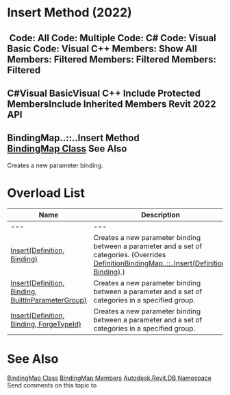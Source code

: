 # Insert Method (2022)

﻿
 Code: All Code: Multiple Code: C# Code: Visual Basic Code: Visual C++  Members: Show All Members: Filtered Members: Filtered Members: Filtered   
---  
C#Visual BasicVisual C++
Include Protected MembersInclude Inherited Members
Revit 2022 API  
---  
BindingMap..::..Insert Method   
[BindingMap Class](4ce777fb-ab30-6d15-d019-5b430223ac62.md "BindingMap Class") See Also  
---  
Creates a new parameter binding.
# Overload List
| Name | Description |
| --- | --- |
| --- | --- | --- |
| [Insert(Definition, Binding)](f2f95b7a-fc25-ac0e-31e3-0fc1b331f224.md "Insert Method \(Definition, Binding\)") | Creates a new parameter binding between a parameter and a set of categories. (Overrides [DefinitionBindingMap..::..Insert(Definition, Binding)](6fe6da26-4194-2d01-d1f1-a72d51422cc1.md "Insert Method").) |
| [Insert(Definition, Binding, BuiltInParameterGroup)](c3bed87a-956f-47c3-060c-0294c7ef43e7.md "Insert Method \(Definition, Binding, BuiltInParameterGroup\)") | Creates a new parameter binding between a parameter and a set of categories in a specified group. |
| [Insert(Definition, Binding, ForgeTypeId)](2619a727-57b9-26ed-6d5a-3316a2641fd0.md "Insert Method \(Definition, Binding, ForgeTypeId\)") | Creates a new parameter binding between a parameter and a set of categories in a specified group. |

# See Also
[BindingMap Class](4ce777fb-ab30-6d15-d019-5b430223ac62.md "BindingMap Class")
[BindingMap Members](2287445f-5a29-62d6-4450-ce54c492bdf7.md "BindingMap Members")
[Autodesk.Revit.DB Namespace](87546ba7-461b-c646-cbb1-2cb8f5bff8b2.md "Autodesk.Revit.DB Namespace")
Send comments on this topic to 